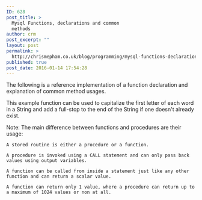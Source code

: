 ```yaml
---
ID: 628
post_title: >
  Mysql Functions, declarations and common
  methods
author: crm
post_excerpt: ""
layout: post
permalink: >
  http://chrismepham.co.uk/blog/programming/mysql-functions-declarations-and-common-methods/
published: true
post_date: 2016-01-14 17:54:28
---
```

The following is a reference implementation of a function declaration and explanation of common method usages.

This example function can be used to capitalize the first letter of each word in a String and add a full-stop to the end of the String if one doesn't already exist.

<script src="https://gist.github.com/final60/8a53fde038f24d44bfbc.js"></script>

Note: The main difference between functions and procedures are their usage:

    A stored routine is either a procedure or a function.

    A procedure is invoked using a CALL statement and can only pass back values using output variables.

    A function can be called from inside a statement just like any other function and can return a scalar value.

    A function can return only 1 value, where a procedure can return up to a maximum of 1024 values or non at all.